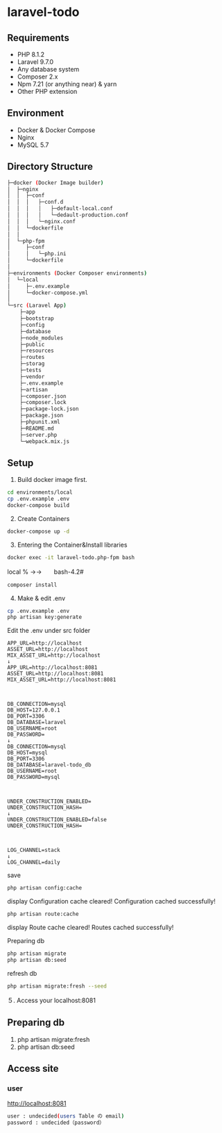 # laravel-todo

## Requirements
- PHP 8.1.2
- Laravel 9.7.0
- Any database system
- Composer 2.x
- Npm 7.21 (or anything near) & yarn
- Other PHP extension

## Environment
- Docker & Docker Compose
- Nginx 
- MySQL 5.7

## Directory Structure

```bash
├─docker (Docker Image builder)
│  ├─nginx
│  │  ├─conf
│  │  │   ├─conf.d
│  │  │   │   ├─default-local.conf
│  │  │   │   └─dedault-production.conf
│  │  │   └─nginx.conf
│  │  └─dockerfile
│  │
│  └─php-fpm
│     ├─conf
│     │   └─php.ini 
│     └─dockerfile 
│      
├─environments (Docker Composer environments)
│  └─local
│     ├─.env.example
│     └─docker-compose.yml
│
└─src (Laravel App)
    ├─app
    ├─bootstrap
    ├─config
    ├─database
    ├─node_modules
    ├─public
    ├─resources
    ├─routes
    ├─storag
    ├─tests
    ├─vendor
    ├─.env.example
    ├─artisan
    ├─composer.json
    ├─composer.lock
    ├─package-lock.json
    ├─package.json
    ├─phpunit.xml
    ├─README.md
    ├─server.php
    └─webpack.mix.js
```

## Setup
1. Build docker image first.

```bash
cd environments/local
cp .env.example .env
docker-compose build
```

2. Create Containers

```bash
docker-compose up -d
```

3. Entering the Container&Install libraries

```bash
docker exec -it laravel-todo.php-fpm bash
```

local %  →→　　bash-4.2#

```bash
composer install
```

4. Make & edit .env

```bash
cp .env.example .env
php artisan key:generate
```

Edit the .env under src folder
```
APP_URL=http://localhost
ASSET_URL=http://localhost
MIX_ASSET_URL=http://localhost
↓
APP_URL=http://localhost:8081
ASSET_URL=http://localhost:8081
MIX_ASSET_URL=http://localhost:8081



DB_CONNECTION=mysql
DB_HOST=127.0.0.1
DB_PORT=3306
DB_DATABASE=laravel
DB_USERNAME=root
DB_PASSWORD=
↓
DB_CONNECTION=mysql
DB_HOST=mysql
DB_PORT=3306
DB_DATABASE=laravel-todo_db
DB_USERNAME=root
DB_PASSWORD=mysql



UNDER_CONSTRUCTION_ENABLED=
UNDER_CONSTRUCTION_HASH=
↓
UNDER_CONSTRUCTION_ENABLED=false
UNDER_CONSTRUCTION_HASH=



LOG_CHANNEL=stack
↓
LOG_CHANNEL=daily
```


save

```bash
php artisan config:cache
```
display
Configuration cache cleared!
Configuration cached successfully!

```bash
php artisan route:cache
```
display
Route cache cleared!
Routes cached successfully!


Preparing db
```bash
php artisan migrate
php artisan db:seed
```

refresh db
```bash
php artisan migrate:fresh --seed
```


５. Access your localhost:8081



## Preparing db
1. php artisan migrate:fresh
2. php artisan db:seed

## Access site
### user 
[http://localhost:8081](http://localhost：8081)
```bash
user : undecided(users Table の email)
password : undecided（password）
```


